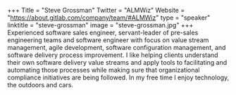 +++
Title = "Steve Grossman"
Twitter = "ALMWiz"
Website = "https://about.gitlab.com/company/team/#ALMWiz"
type = "speaker"
linktitle = "steve-grossman"
image = "steve-grossman.jpg"
+++
Experienced software sales engineer, servant-leader of pre-sales engineering teams and software engineer with focus on value stream management, agile development, software configuration management, and software delivery process improvement. I like helping clients understand their own software delivery value streams and apply tools to facilitating and automating those processes while making sure that organizational compliance initiatives are being followed. In my free time I enjoy technology, the outdoors and cars. 
